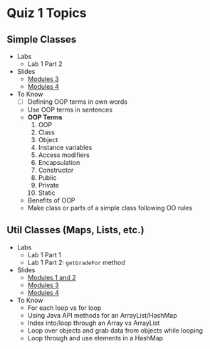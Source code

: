 # Quiz 1 Topics

## Simple Classes
- Labs
    - Lab 1 Part 2
- Slides
    - [Modules 3](/Lectures/ClassesUML.md)
    - [Modules 4](/Lectures/MapsClassesOOPvProced.md)
- To Know
    - [ ] Defining OOP terms in own words
    - Use OOP terms in sentences
    - **OOP Terms**
        1. OOP
        2. Class
        3. Object
        4. Instance variables
        5. Access modifiers
        6. Encapsulation
        7. Constructor
        8. Public
        9. Private
        10. Static
    - Benefits of OOP
    - Make class or parts of a simple class following OO rules

## Util Classes (Maps, Lists, etc.)
- Labs
    - Lab 1 Part 1
    - Lab 1 Part 2: `getGradeFor` method
- Slides
    - [Modules 1 and 2](/Lectures/PythontoJava.md)
    - [Modules 3](/Lectures/ClassesUML.md)
    - [Modules 4](/Lectures/MapsClassesOOPvProced.md)
- To Know
    - For each loop vs for loop
    - Using Java API methods for an ArrayList/HashMap
    - Index into/loop through an Array vs ArrayList
    - Loop over objects and grab data from objects while looping
    - Loop through and use elements in a HashMap
